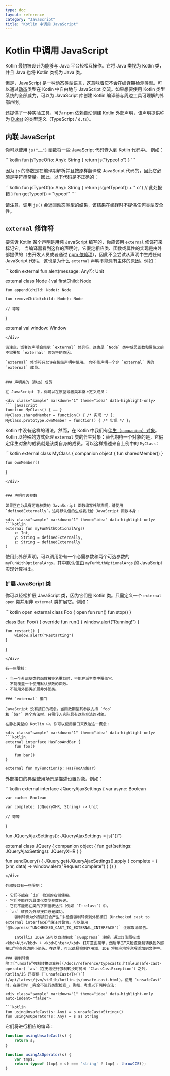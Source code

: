 ```yaml
---
type: doc
layout: reference
category: "JavaScript"
title: "Kotlin 中调用 JavaScript"
---
```


# Kotlin 中调用 JavaScript

Kotlin 最初被设计为能够与 Java 平台轻松互操作。它将 Java 类视为 Kotlin 类，并且 Java 也将 Kotlin 类视为 Java 类。

但是，JavaScript 是一种动态类型语言，这意味着它不会在编译期检测类型。可以通过[动态](dynamic-type.html)类型在 Kotlin 中自由地与 JavaScript 交流。如果想要使用 Kotlin 类型系统的全部威力，可以为 JavaScript 库创建 Kotlin 编译器与周边工具可理解的外部声明。

还提供了一种实验工具，可为 npm 依赖自动创建 Kotlin 外部声明，该声明提供称为 [Dukat](js-external-declarations-with-dukat) 的类型定义（TypeScript / `d.ts`）。

## 内联 JavaScript

你可以使用 [`js("……")`](https://kotlinlang.org/api/latest/jvm/stdlib/kotlin.js/js.html) 函数将一些 JavaScript 代码嵌入到 Kotlin 代码中。
例如：

<div class="sample" markdown="1" theme="idea" data-highlight-only>
```kotlin
fun jsTypeOf(o: Any): String {
    return js("typeof o")
}
```
</div>

因为 `js` 的参数是在编译期解析并且按原样翻译成 JavaScript 代码的，因此它必须是字符串常量。因此，以下代码是不正确的：

<div class="sample" markdown="1" theme="idea" data-highlight-only>
```kotlin
fun jsTypeOf(o: Any): String {
    return js(getTypeof() + " o") // 此处报错
}
fun getTypeof() = "typeof"
```
</div>

请注意，调用 `js()` 会返回动态类型的结果，该结果在编译时不提供任何类型安全性。

## `external` 修饰符

要告诉 Kotlin 某个声明是用纯 JavaScript 编写的，你应该用 `external` 修饰符来标记它。
当编译器看到这样的声明时，它假定相应类、函数或属性的实现是由外部提供的（由开发人员或者通过 [npm 依赖项](js-project-setup.html#npm-dependencies)），因此不会尝试从声明中生成任何 JavaScript 代码。
这也是为什么 `external` 声明不能具有主体的原因。例如：

<div class="sample" markdown="1" theme="idea" data-highlight-only>
```kotlin
external fun alert(message: Any?): Unit

external class Node {
    val firstChild: Node

    fun append(child: Node): Node

    fun removeChild(child: Node): Node

    // 等等
}

external val window: Window
```
</div>

请注意，嵌套的声明会继承 `external` 修饰符，这也是 `Node` 类中成员函数和属性之前不需要加 `external` 修饰符的原因。

`external` 修饰符只允许在包级声明中使用。 你不能声明一个非 `external` 类的 `external` 成员。


### 声明类的（静态）成员

在 JavaScript 中，你可以在原型或者类本身上定义成员：

<div class="sample" markdown="1" theme="idea" data-highlight-only>
``` javascript
function MyClass() { …… }
MyClass.sharedMember = function() { /* 实现 */ };
MyClass.prototype.ownMember = function() { /* 实现 */ };
```
</div>

Kotlin 中没有这样的语法。然而，在 Kotlin 中我们有[伴生（`companion`）对象](object-declarations.html#companion-objects)。Kotlin 以特殊的方式处理
`external` 类的伴生对象：替代期待一个对象的是，它假定伴生对象的成员就是该类自身的成员。可以这样描述来自上例中的 `MyClass`：

<div class="sample" markdown="1" theme="idea" data-highlight-only>
```kotlin
external class MyClass {
    companion object {
        fun sharedMember()
    }

    fun ownMember()
}
```
</div>


### 声明可选参数

如果正在为具有可选参数的 JavaScript 函数编写外部声明，请使用 `definedExternally`。这将默认值的生成委托给 JavaScript 函数本身：

<div class="sample" markdown="1" theme="idea" data-highlight-only>
```kotlin
external fun myFunWithOptionalArgs(
    x: Int,
    y: String = definedExternally,
    z: String = definedExternally
)
```
</div>

使用此外部声明，可以调用带有一个必需参数和两个可选参数的 `myFunWithOptionalArgs`，其中默认值由 `myFunWithOptionalArgs` 的 JavaScript 实现计算得出。


### 扩展 JavaScript 类

你可以轻松扩展 JavaScript 类，因为它们是 Kotlin 类。只需定义一个 `external open` 类并用<!--
-->非 `external` 类扩展它。例如：

<div class="sample" markdown="1" theme="idea" data-highlight-only>
```kotlin
open external class Foo {
    open fun run()
    fun stop()
}

class Bar: Foo() {
    override fun run() {
        window.alert("Running!")
    }

    fun restart() {
        window.alert("Restarting")
    }
}
```
</div>

有一些限制：

- 当一个外部基类的函数被签名重载时，不能在派生类中覆盖它。
- 不能覆盖一个使用默认参数的函数。
- 不能用外部类扩展非外部类。

### `external` 接口

JavaScript 没有接口的概念。当函数期望其参数支持 `foo`
和 `bar` 两个方法时，只需传入实际具有这些方法的对象。

在静态类型的 Kotlin 中，你可以使用接口来表达这一概念：

<div class="sample" markdown="1" theme="idea" data-highlight-only>
```kotlin
external interface HasFooAndBar {
    fun foo()

    fun bar()
}

external fun myFunction(p: HasFooAndBar)
```
</div>

外部接口的典型使用场景是描述设置对象。例如：

<div class="sample" markdown="1" theme="idea" data-highlight-only auto-indent="false">
```kotlin
external interface JQueryAjaxSettings {
    var async: Boolean

    var cache: Boolean

    var complete: (JQueryXHR, String) -> Unit

    // 等等
}

fun JQueryAjaxSettings(): JQueryAjaxSettings = js("{}")

external class JQuery {
    companion object {
        fun get(settings: JQueryAjaxSettings): JQueryXHR
    }
}

fun sendQuery() {
    JQuery.get(JQueryAjaxSettings().apply {
        complete = { (xhr, data) ->
            window.alert("Request complete")
        }
    })
}
```
</div>

外部接口有一些限制：

- 它们不能在 `is` 检测的右侧使用。
- 它们不能作为具体化类型参数传递。
- 它们不能用在类的字面值表达式（例如 `I::class`）中。
- `as` 转换为外部接口总是成功。
    强制转换为外部接口会产生“未检查强制转换到外部接口（Unchecked cast to external interface）”编译时警告。可以使用 `@Suppress("UNCHECKED_CAST_TO_EXTERNAL_INTERFACE")` 注解取消警告。

    IntelliJ IDEA 还可以自动生成 `@Suppress` 注解。通过灯泡图标或 <kbd>Alt</kbd> + <kbd>Enter</kbd> 打开意图菜单，然后单击“未检查强制转换到外部接口”检查旁边的小箭头。在这里，可以选择抑制作用域，IDE 将相应地将注解添加到文件中。

### 强制转换
除了[“unsafe”强制转换运算符](/docs/reference/typecasts.html#unsafe-cast-operator) `as`（在无法进行强制转换时抛出 `ClassCastException`）之外，Kotlin/JS 还提供 [`unsafeCast<T>()`](/api/latest/jvm/stdlib/kotlin.js/unsafe-cast.html)。使用 `unsafeCast` 时，在运行时 _完全不进行类型检查_。例如，考虑以下两种方法：

<div class="sample" markdown="1" theme="idea" data-highlight-only auto-indent="false">

```kotlin
fun usingUnsafeCast(s: Any) = s.unsafeCast<String>()
fun usingAsOperator(s: Any) = s as String
```
</div>

它们将进行相应的编译：
<div class="sample" markdown="1" theme="idea" mode="java">

``` javascript
function usingUnsafeCast(s) {
    return s;
}

function usingAsOperator(s) {
    var tmp$;
    return typeof (tmp$ = s) === 'string' ? tmp$ : throwCCE();
}
```

</div>
